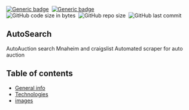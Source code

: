 [![Generic badge](https://img.shields.io/badge/Code-JavaScript-yellow.svg)](https://shields.io/)&nbsp;
[![Generic badge](https://img.shields.io/badge/Code-React-blue.svg)](https://shields.io/)&nbsp;  
![GitHub code size in bytes](https://img.shields.io/github/languages/code-size/MarioR9/AutoSearch)&nbsp; 
![GitHub repo size](https://img.shields.io/github/repo-size/MarioR9/AutoSearch?color=g&label=Repo%20Size)&nbsp; 
![GitHub last commit](https://img.shields.io/github/last-commit/MarioR9/AutoSearch)

## AutoSearch
AutoAuction search
Mnaheim and craigslist
Automated scraper for auto auction

## Table of contents
* [General info](#general-info)
* [Technologies](#technologies)
* [images](#images)


